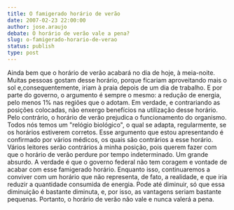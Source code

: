 ```yaml
---
title: O famigerado horário de verão
date: 2007-02-23 22:00:00
author: jose.araujo
debate: O horário de verão vale a pena?
slug: o-famigerado-horario-de-verao
status: publish 
type: post
---
```


Ainda bem que o horário de verão acabará no dia de hoje, à meia-noite. Muitas pessoas gostam desse horário, porque ficariam aproveitando mais o sol e,consequentemente, iriam à praia depois de um dia de trabalho. E por parte do governo, o argumento é sempre o mesmo: a redução de energia, pelo menos 1% nas regiões que o adotam. Em verdade, e contrariando as posições colocadas, não enxergo benefícios na utilização desse horário. Pelo contrário, o horário de verão prejudica o funcionamento do organismo. Todos nós temos um "relógio biológico", o qual se adapta, regularmente, se os horários estiverem corretos. Esse argumento que estou apresentando é confirmado por vários médicos, os quais são contrários a esse horário. Vários leitores serão contrários à minha posição, pois querem fazer com que o horário de verão perdure por tempo indeterminado. Um grande absurdo. A verdade é que o governo federal não tem coragem e vontade de acabar com esse famigerado horário. Enquanto isso, continuaremos a conviver com um horário que não representa, de fato, a realidade, e que iria reduzir a quantidade consumida de energia. Pode até diminuir, só que essa diminuição é bastante diminuta, e, por isso, as vantagens seriam bastante pequenas. Portanto, o horário de verão não vale e nunca valerá a pena.
